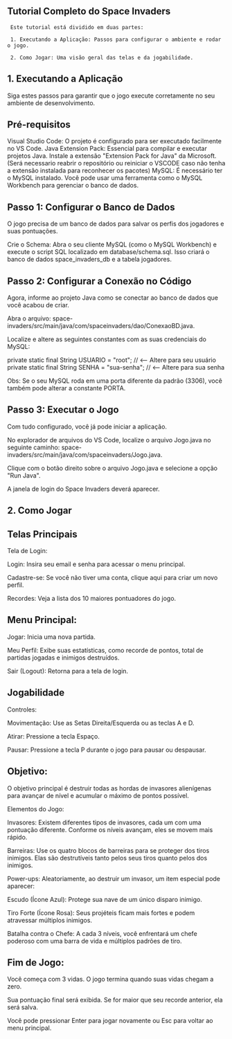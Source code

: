  ## Tutorial Completo do Space Invaders
     Este tutorial está dividido em duas partes:

     1. Executando a Aplicação: Passos para configurar o ambiente e rodar o jogo.

     2. Como Jogar: Uma visão geral das telas e da jogabilidade.

## 1. Executando a Aplicação
Siga estes passos para garantir que o jogo execute corretamente no seu ambiente de desenvolvimento.

## Pré-requisitos
Visual Studio Code: O projeto é configurado para ser executado facilmente no VS Code.
Java Extension Pack: Essencial para compilar e executar projetos Java. Instale a extensão "Extension Pack for Java" da Microsoft. (Será necessario reabrir o repositório ou reiniciar o VSCODE caso não tenha a extensão instalada para reconhecer os pacotes)
MySQL: É necessário ter o MySQL instalado. Você pode usar uma ferramenta como o MySQL Workbench para gerenciar o banco de dados.

## Passo 1: Configurar o Banco de Dados
O jogo precisa de um banco de dados para salvar os perfis dos jogadores e suas pontuações.

Crie o Schema: Abra o seu cliente MySQL (como o MySQL Workbench) e execute o script SQL localizado em database/schema.sql. Isso criará o banco de dados space_invaders_db e a tabela jogadores.

## Passo 2: Configurar a Conexão no Código
Agora, informe ao projeto Java como se conectar ao banco de dados que você acabou de criar.

Abra o arquivo: space-invaders/src/main/java/com/spaceinvaders/dao/ConexaoBD.java.

Localize e altere as seguintes constantes com as suas credenciais do MySQL:

private static final String USUARIO = "root"; // <-- Altere para seu usuário
private static final String SENHA = "sua-senha";   // <-- Altere para sua senha

Obs: Se o seu MySQL roda em uma porta diferente da padrão (3306), você também pode alterar a constante PORTA.

## Passo 3: Executar o Jogo
Com tudo configurado, você já pode iniciar a aplicação.

No explorador de arquivos do VS Code, localize o arquivo Jogo.java no seguinte caminho: space-invaders/src/main/java/com/spaceinvaders/Jogo.java.

Clique com o botão direito sobre o arquivo Jogo.java e selecione a opção "Run Java".

A janela de login do Space Invaders deverá aparecer.

## 2. Como Jogar

## Telas Principais
Tela de Login:

Login: Insira seu email e senha para acessar o menu principal.

Cadastre-se: Se você não tiver uma conta, clique aqui para criar um novo perfil.

Recordes: Veja a lista dos 10 maiores pontuadores do jogo.

## Menu Principal:

Jogar: Inicia uma nova partida.

Meu Perfil: Exibe suas estatísticas, como recorde de pontos, total de partidas jogadas e inimigos destruídos.

Sair (Logout): Retorna para a tela de login.

## Jogabilidade
Controles:

Movimentação: Use as Setas Direita/Esquerda ou as teclas A e D.

Atirar: Pressione a tecla Espaço.

Pausar: Pressione a tecla P durante o jogo para pausar ou despausar.

## Objetivo:

O objetivo principal é destruir todas as hordas de invasores alienígenas para avançar de nível e acumular o máximo de pontos possível.

Elementos do Jogo:

Invasores: Existem diferentes tipos de invasores, cada um com uma pontuação diferente. Conforme os níveis avançam, eles se movem mais rápido.

Barreiras: Use os quatro blocos de barreiras para se proteger dos tiros inimigos. Elas são destrutíveis tanto pelos seus tiros quanto pelos dos inimigos.

Power-ups: Aleatoriamente, ao destruir um invasor, um item especial pode aparecer:

Escudo (Ícone Azul): Protege sua nave de um único disparo inimigo.

Tiro Forte (Ícone Rosa): Seus projéteis ficam mais fortes e podem atravessar múltiplos inimigos.

Batalha contra o Chefe: A cada 3 níveis, você enfrentará um chefe poderoso com uma barra de vida e múltiplos padrões de tiro.

## Fim de Jogo:

Você começa com 3 vidas. O jogo termina quando suas vidas chegam a zero.

Sua pontuação final será exibida. Se for maior que seu recorde anterior, ela será salva.

Você pode pressionar Enter para jogar novamente ou Esc para voltar ao menu principal.